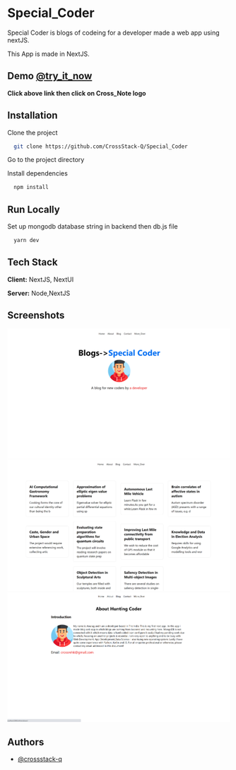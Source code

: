 # Special_Coder
Special Coder is blogs of codeing for a developer made a web app using nextJS.


This App is made in NextJS.

## Demo [@try_it_now](https://crossstack-q.github.io/Cross_Note/)
**Click above link then click on Cross_Note logo**


## Installation

Clone the project

```bash
  git clone https://github.com/CrossStack-Q/Special_Coder
```
Go to the project directory


Install dependencies

```bash
  npm install
```

## Run Locally

Set up mongodb database string in backend then db.js file

```bash
  yarn dev
```




## Tech Stack

**Client:** NextJS, NextUI

**Server:** Node,NextJS


## Screenshots

![App Screenshot](https://github.com/CrossStack-Q/Special_Coder/blob/main/Screenshots/oke.png?raw=true)
![App Screenshot](https://github.com/CrossStack-Q/Special_Coder/blob/main/Screenshots/ome.png?raw=true)
![App Screenshot](https://github.com/CrossStack-Q/Special_Coder/blob/main/Screenshots/ole.png?raw=true)


## Authors

- [@crossstack-q](https://www.github.com/crossstack-q)
